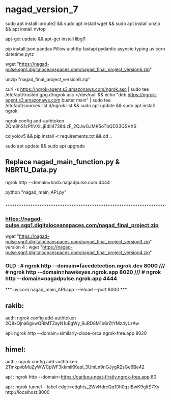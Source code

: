 # nagad_version_7

sudo apt install iproute2 && sudo apt install wget && sudo apt install unzip && apt install nvtop

apt-get update && apt-get install libgl1

pip install json pandas Pillow aiohttp fastapi pydantic asyncio typing uvicorn datetime pytz

wget "https://nagad-pulse.sgp1.digitaloceanspaces.com/nagad_final_project_version6.zip"

unzip "nagad_final_project_version6.zip"

curl -s https://ngrok-agent.s3.amazonaws.com/ngrok.asc | sudo tee /etc/apt/trusted.gpg.d/ngrok.asc >/dev/null && echo "deb https://ngrok-agent.s3.amazonaws.com buster main" | sudo tee /etc/apt/sources.list.d/ngrok.list && sudo apt update && sudo apt install ngrok

ngrok config add-authtoken 2Qm8hS1zPhVXiLjEdlI4738tLzF_2QJwGJMK5oTbQD33QSVXS

cd yolov5 && pip install -r requirements.txt && cd ..

sudo apt update && sudo apt upgrade

## Replace nagad_main_function.py & NBRTU_Data.py ##

ngrok http --domain=hasb.nagadpulse.com 4444

python "nagad_main_API.py"


         **********************************************************************************

### https://nagad-pulse.sgp1.digitaloceanspaces.com/nagad_final_project.zip


wget "https://nagad-pulse.sgp1.digitaloceanspaces.com/nagad_final_project_version3.zip"
version 4 : wget "https://nagad-pulse.sgp1.digitaloceanspaces.com/nagad_final_project_version4.zip"



### OLD : # ngrok http --domain=facedetection.ngrok.dev 8000 /// # ngrok http --domain=hawkeyes.ngrok.app 8020 /// # ngrok http --domain=nagadpulse.ngrok.app 4444


***	uvicorn nagad_main_API:app --reload --port 8000		***


rakib:
-------

auth: ngrok config add-authtoken 2Q8xOjna6gvwQRiMTZayN1uEgWy_6uRD8M1b6rZtYMz4yLzAw



api: ngrok http --domain=similarly-close-orca.ngrok-free.app 8020



himel:
--------------------------

auth : ngrok config add-authtoken 2TmkpvbMuZyWWCpWF3kkmiKKepl_3UmLn9nGJygR2sGe6Be42

api : ngrok http --domain=https://caribou-neat-firstly.ngrok-free.app 80


api : ngrok tunnel --label edge=edghts_2WvHdrcQq10h0qzlBwK9gItS7Xy http://localhost:8000